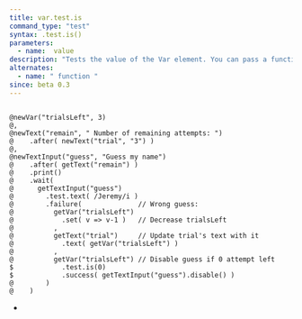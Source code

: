 ```yaml
---
title: var.test.is
command_type: "test"
syntax: .test.is()
parameters:
  - name:  value 
description: "Tests the value of the Var element. You can pass a function which takes the element's value as its argument and returns `true` or `false`."
alternates:
  - name: " function "
since: beta 0.3
---
```


<!--more-->

<pre><code class="language-diff-javascript diff-highlight try-true">
@newVar("trialsLeft", 3)
@,
@newText("remain", " Number of remaining attempts: ")
@    .after( newText("trial", "3") )
@,
@newTextInput("guess", "Guess my name")
@    .after( getText("remain") )
@    .print()
@    .wait( 
@      getTextInput("guess")
@        .test.text( /Jeremy/i )
@        .failure(              // Wrong guess:
@          getVar("trialsLeft")
@            .set( v => v-1 )   // Decrease trialsLeft 
@          ,
@          getText("trial")     // Update trial's text with it 
@            .text( getVar("trialsLeft") )
@          ,
@          getVar("trialsLeft") // Disable guess if 0 attempt left
$            .test.is(0)
$            .success( getTextInput("guess").disable() )
@        )   
@    )
</code></pre>

+ 		
